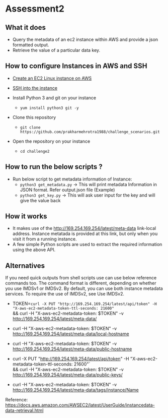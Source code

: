 # Assessment2

## What it does
- Query the metadata of an ec2 instance within AWS and provide a json formatted output.
- Retrieve the value of a particular data key.

## How to configure Instances in AWS and SSH
- [Create an EC2 Linux instance on AWS](https://docs.aws.amazon.com/AWSEC2/latest/UserGuide/EC2_GetStarted.html)
- [SSH into the instance](https://docs.aws.amazon.com/AWSEC2/latest/UserGuide/AccessingInstancesLinux.html)

- Install Python 3 and git on your instance
    - `yum install python3 git -y`
- Clone this repository
  - `git clone https://github.com/prakharmehrotra1988/challenge_scenarios.git`

- Open the repository on your instance
  - `cd challenge2`

## How to run the below scripts ?

- Run below script to get metadata information of Instance:
  - `python3 get_metadata.py` -> This will print metadata Information in JSON format. Refer output.json file (Example)
  - `python3 get_key.py`      -> This will ask user input for the key and will give the value back
  

## How it works
- It makes use of the http://169.254.169.254/latest/meta-data link-local address. Instance metatada is provided at this link, but only when you visit it from a running instance.
- A few simple Python scripts are used to extract the required information using the above API.

## Alternatives
If you need quick outputs from shell scripts use can use below reference commands too. The command format is different, depending on whether you use IMDSv1 or IMDSv2. By default, you can use both instance metadata services. To require the use of IMDSv2, see Use IMDSv2. 

- TOKEN=`curl -X PUT "http://169.254.169.254/latest/api/token" -H "X-aws-ec2-metadata-token-ttl-seconds: 21600"` \
&& curl -H "X-aws-ec2-metadata-token: $TOKEN" -v http://169.254.169.254/latest/meta-data/

- curl -H "X-aws-ec2-metadata-token: $TOKEN" -v http://169.254.169.254/latest/meta-data/local-hostname

- curl -H "X-aws-ec2-metadata-token: $TOKEN" -v http://169.254.169.254/latest/meta-data/public-hostname

- curl -X PUT "http://169.254.169.254/latest/api/token" -H "X-aws-ec2-metadata-token-ttl-seconds: 21600"` \
&& curl -H "X-aws-ec2-metadata-token: $TOKEN" -v http://169.254.169.254/latest/meta-data/public-keys/

- curl -H "X-aws-ec2-metadata-token: $TOKEN" -v http://169.254.169.254/latest/meta-data/tags/instance/Name



Reference: https://docs.aws.amazon.com/AWSEC2/latest/UserGuide/instancedata-data-retrieval.html
